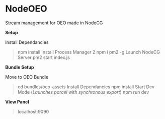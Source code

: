 # NodeOEO

Stream management for OEO made in NodeCG

**Setup**

Install Dependancies

> npm install
> Install Process Manager 2
> npm i pm2 -g
> Launch NodeCG Server
> pm2 start index.js

**Bundle Setup**

Move to OEO Bundle

> cd bundles/oeo-assets
> Install Dependancies
> npm install
> Start Dev Mode (_Launches parcel with synchronous export_)
> npm run dev

**View Panel**

> localhost:9090
